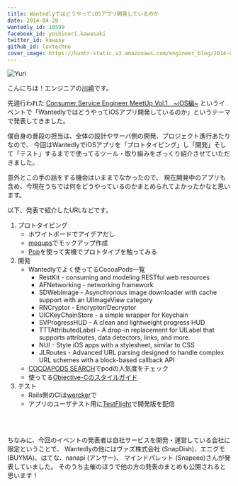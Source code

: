 ```yaml
---
title: WantedlyではどうやってiOSアプリ開発しているのか
date: 2014-04-28
wantedly_id: 10599
facebook_id: yoshinori.kawasaki
twitter_id: kawasy
github_id: luvtechno
cover_image: https://huntr-static.s3.amazonaws.com/engineer_blog/2014-04-28-cover.jpeg
---
```


![Yuri](https://huntr-static.s3.amazonaws.com/engineer_blog/2014-04-28-cover.jpeg)


こんにちは！エンジニアの[川崎](https://www.wantedly.com/users/10599)です。

先週行われた
[Consumer Service Engineer MeetUp Vol.1　~iOS編~](http://eventdots.jp/event/47442)
というイベントで「WantedlyではどうやってiOSアプリ開発しているのか」というテーマで発表してきました。

僕自身の普段の担当は、全体の設計やサーバ側の開発、プロジェクト進行あたりなので、
今回はWantedlyでiOSアプリを「プロトタイピング」し「開発」そして「テスト」するまでで使ってるツール・取り組みをざっくり紹介させていただきました。

意外とこの手の話をする機会はいままでなかったので、
現在開発中のアプリも含め、今現在うちでは何をどうやっているのかまとめられてよかったかなと思います。

以下、発表で紹介したURLなどです。

1. プロトタイピング
    - ホワイトボードでアイデアだし
    - [moqups](https://moqups.com/)でモックアップ作成
    - [Pop](https://popapp.in/)を使って実機でプロトタイプを触ってみる
2. 開発
    - Wantedlyでよく使ってるCocoaPods一覧
        - RestKit - consuming and modeling RESTful web resources
        - AFNetworking - networking framework
        - SDWebImage - Asynchronous image downloader with cache support with an UIImageView category
        - RNCryptor - Encryptor/Decryptor
        - UICKeyChainStore - a simple wrapper for Keychain
        - SVProgressHUD - A clean and lightweight progress HUD
        - TTTAttributedLabel - A drop-in replacement for UILabel that supports attributes, data detectors, links, and more.
        - NUI - Style iOS apps with a stylesheet, similar to CSS
        - JLRoutes - Advanced URL parsing designed to handle complex URL schemes with a block-based callback API
    - [COCOAPODS SEARCH](https://cocoapods.wantedly.com/)でpodの人気度をチェック
    - 使ってる[Objective-Cのスタイルガイド](https://github.com/wantedly/objective-c-style-guide)
3. テスト
    - Rails側のCIは[wercker](http://wercker.com/)で
    - アプリのユーザテスト用に[TestFlight](https://www.testflightapp.com/)で開発版を配信

<br/>


<script async class="speakerdeck-embed" data-id="0ad89a10b0f50131486d72af66ead636" data-ratio="1.33333333333333" src="//speakerdeck.com/assets/embed.js"></script>


<br/>

ちなみに、今回のイベントの発表者は自社サービスを開発・運営している会社に限定ということで、
Wantedlyの他にはヴァズ株式会社 (SnapDish)、エニグモ (BUYMA)、はてな、nanapi (アンサー)、
マインドパレット (Snapeee)さんが発表していました。
そのうち主催のほうで他の方の発表のまとめも公開されると思います！
